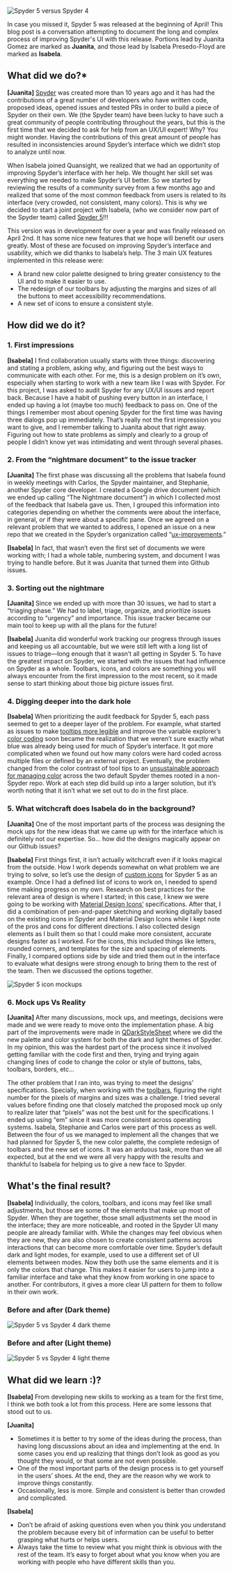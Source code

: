 <!--
.. title: Spot the differences: what is new in Spyder 5?
.. slug: spot-the-diffenrences
.. date: 2021-04-16 08:00:00 UTC-06:00
.. author: Isabela Presedo-Floyd and Juanita Gomez
.. tags: Spyder, UX/UI, release
.. category:
.. link:
.. description:
.. type: text
-->

![Spyder 5 versus Spyder 4](/images/spyder5-header.png)

In case you missed it, Spyder 5 was released at the beginning of April! This 
blog post is a conversation attempting to document the long and complex 
process of improving Spyder's UI with this release. Portions lead by Juanita 
Gomez are marked as **Juanita**, and those lead by Isabela Presedo-Floyd are 
marked as **Isabela**.

## What did we do?*

**[Juanita]** [Spyder](https://www.spyder-ide.org/) was created more than 10 
years ago and it has had the contributions of a great number of developers 
who have written code, proposed ideas, opened issues and tested PRs in order 
to build a piece of Spyder on their own. We (the Spyder team) have been lucky 
to have such a great community of people contributing throughout the years, 
but this is the first time that we decided to ask for help from an UX/UI 
expert! Why? You might wonder. Having the contributions of this great amount 
of people has resulted in inconsistencies around Spyder’s interface which we 
didn’t stop to analyze until now. 

When Isabela joined Quansight, we realized that we had an opportunity of 
improving Spyder’s interface with her help. We thought her skill set was 
everything we needed to make Spyder’s UI better.  So we started by reviewing 
the results of a community survey from a few months ago and realized that 
some of the most common feedback from users is related to its interface 
(very crowded, not consistent, many colors). This is why we decided to start 
a joint project with Isabela, (who we consider now part of the Spyder team) 
called [Spyder 5](https://github.com/spyder-ide/spyder/releases/tag/v5.0.0)!!!

<!-- TEASER_END -->

This version was in development for over a year and was finally released on 
April 2nd. It has some nice new features that we hope will benefit our users 
greatly. Most of these are focused on improving Spyder’s interface and 
usability, which we did thanks to Isabela’s help. The 3 main UX features 
implemented in this release were:

- A brand new color palette designed to bring greater consistency to the UI 
and to make it easier to use.
- The redesign of our toolbars by adjusting the margins and sizes of all the 
buttons to meet accessibility recommendations.
- A new set of icons to ensure a consistent style.

## How did we do it?

### 1. First impressions

**[Isabela]** I find collaboration usually starts with three things: 
discovering and stating a problem, asking why, and figuring out the best ways 
to communicate with each other. For me, this is a design problem on it’s own, 
especially when starting to work with a new team like I was with Spyder. For 
this project, I was asked to audit Spyder for any UX/UI issues and report 
back. Because I have a habit of pushing every button in an interface, I ended 
up having a lot (maybe too much) feedback to pass on. One of the things I 
remember most about opening Spyder for the first time was having three dialogs 
pop up immediately. That’s really not the first impression you want to give, 
and I remember talking to Juanita about that right away. Figuring out how to 
state problems as simply and clearly to a group of people I didn’t know yet 
was intimidating and went through several phases.

### 2. From the “nightmare document” to the issue tracker

**[Juanita]** The first phase was discussing all the problems that Isabela 
found in weekly meetings with Carlos, the Spyder maintainer, and Stephanie, 
another Spyder core developer. I created a Google drive document (which we 
ended up calling “The Nightmare document”) in which I collected most of the 
feedback that Isabela gave us. Then, I grouped this information into 
categories depending on whether the comments were about the interface, in 
general, or if they were about a specific pane. Once we agreed on a relevant 
problem that we wanted to address, I opened an issue on a new repo that we 
created in the Spyder’s organization called “[ux-improvements](https://github.com/spyder-ide/ux-improvements/issues).”

**[Isabela]** In fact, that wasn’t even the first set of documents we were 
working with; I had a whole table, numbering system, and document I was 
trying to handle before. But it was Juanita that turned them into Github 
issues.

### 3. Sorting out the nightmare 

**[Juanita]** Since we ended up with more than 30 issues, we had to start a 
“triaging phase.” We had to label, triage, organize, and prioritize issues 
according to “urgency” and importance. This issue tracker became our main 
tool to keep up with all the plans for the future!

**[Isabela]** Juanita did wonderful work tracking our progress through issues 
and keeping us all accountable, but we were still left with a long list of 
issues to triage—long enough that it wasn’t all getting in Spyder 5. To have 
the greatest impact on Spyder, we started with the issues that had 
influence on Spyder as a whole. Toolbars, icons, and colors are something
you will always encounter from the first impression to the most recent, so it 
made sense to start thinking about those big picture issues first.

### 4. Digging deeper into the dark hole

**[Isabela]** When prioritizing the audit feedback for Spyder 5, each pass 
seemed to get to a deeper layer of the problem. For example, what started as 
issues to make [tooltips more legible](https://github.com/spyder-ide/ux-improvements/issues/2) and improve the variable explorer’s 
[color coding](https://github.com/spyder-ide/ux-improvements/issues/7) soon became the realization that we weren’t sure exactly what 
blue was already being used for much of Spyder’s interface. It got more 
complicated when we found out how many colors were hard coded across multiple 
files or defined by an external project. Eventually, the problem changed from 
the color contrast of tool tips to an [unsustainable approach for managing 
color](https://github.com/spyder-ide/ux-improvements/issues/13) across the two default Spyder themes rooted in a non-Spyder repo. Work 
at each step did build up into a larger solution, but it’s worth noting that 
it isn’t what we set out to do in the first place. 

### 5. What witchcraft does Isabela do in the background?

**[Juanita]** One of the most important parts of the process was designing 
the mock ups for the new ideas that we came up with for the interface which 
is definitely not our expertise. So... how did the designs magically appear 
on our Github issues?

**[Isabela]** First things first, it isn’t actually witchcraft even if it 
looks magical from the outside. How I work depends somewhat on what problem 
we are trying to solve, so let’s use the design of [custom icons](https://github.com/spyder-ide/ux-improvements/issues/33#issuecomment-776376943) for Spyder 5 
as an example. Once I had a defined list of icons to work on, I needed to 
spend time making progress on my own. Research on best practices for the 
relevant area of design is where I started; in this case, I knew we were 
going to be working with [Material Design Icons’](https://materialdesignicons.com/) specifications. After that, 
I did a combination of pen-and-paper sketching and working digitally based on 
the existing icons in Spyder and Material Design Icons while I kept note of 
the pros and cons for different directions. I also collected design elements 
as I built them so that I could make more consistent, accurate designs faster 
as I worked. For the icons, this included things like letters, rounded 
corners, and templates for the size and spacing of elements. Finally, I 
compared options side by side and tried them out in the interface to evaluate 
what designs were strong enough to bring them to the rest of the team. Then we 
discussed the options together.

![Spyder 5 icon mockups](/images/spyder5-wipicons.png)

### 6. Mock ups Vs Reality

**[Juanita]** After many discussions, mock ups, and meetings, decisions were
made and we were ready to move onto the implementation phase. A big part of 
the improvements were made in [QDarkStyleSheet](https://github.com/ColinDuquesnoy/QDarkStyleSheet/) 
where we did the new palette and color system for both the 
dark and light themes of Spyder. In my opinion, this was the hardest part of 
the process since it involved getting familiar with the code first and then, 
trying and trying again changing lines of code to change the color or style 
of buttons, tabs, toolbars, borders, etc… 

The other problem that I ran into, was trying to meet the designs’ 
specifications. Specially, when working with the [toolbars](https://github.com/spyder-ide/ux-improvements/issues/28), figuring the right 
number for the pixels of margins and sizes was a challenge. I tried several 
values before finding one that closely matched the proposed mock up only to 
realize later that “pixels” was not the best unit for the specifications. I 
ended up using “em” since it was more consistent across operating systems.
Isabela, Stephanie and Carlos were part of this process as well. Between the 
four of us we managed to implement all the changes that we had planned for 
Spyder 5, the new color palette, the complete redesign of toolbars and the 
new set of icons. It was an arduous task, more than we all expected, but at 
the end we were all very happy with the results and thankful to Isabela for 
helping us to give a new face to Spyder. 

## What's the final result?

**[Isabela]** Individually, the colors, toolbars, and icons may feel like 
small adjustments, but those are some of the elements that make up most of 
Spyder. When they are together, those small adjustments set the mood in the 
interface; they are more noticeable, and rooted in the Spyder UI many people 
are already familiar with. While the changes may feel obvious when they are 
new, they are also chosen to create consistent patterns across interactions 
that can become more comfortable over time. Spyder’s default dark and light 
modes, for example, used to use a different set of UI elements between modes. 
Now they both use the same elements and it is only the colors that change. 
This makes it easier for users to jump into a familiar interface and take 
what they know from working in one space to another. For contributors, it 
gives a more clear UI pattern for them to follow in their own work.

### Before and after (Dark theme)

![Spyder 5 vs Spyder 4 dark theme](/images/spyder5-comparedark.png)

### Before and after (Light theme)

![Spyder 5 vs Spyder 4 light theme](/images/spyder5-comparelight.png)

## What did we learn :)?

**[Isabela]** From developing new skills to working as a team for the first 
time, I think we both took a lot from this process. Here are some lessons that 
stood out to us.

**[Juanita]** 

- Sometimes it is better to try some of the ideas during the process, than 
having long discussions about an idea and implementing at the end. In some 
cases you end up realizing that things don’t look as good as you thought they 
would, or that some are not even possible.
- One of the most important parts of the design process is to get yourself in 
the users’ shoes. At the end, they are the reason why we work to improve 
things constantly.
- Occasionally, less is more. Simple and consistent is better than crowded 
and complicated. 

**[Isabela]** 

- Don’t be afraid of asking questions even when you think you understand the 
problem because every bit of information can be useful to better grasping what 
hurts or helps users.
- Always take the time to review what you might think is obvious with the 
rest of the team. It’s easy to forget about what you know when you are 
working with people who have different skills than you.
